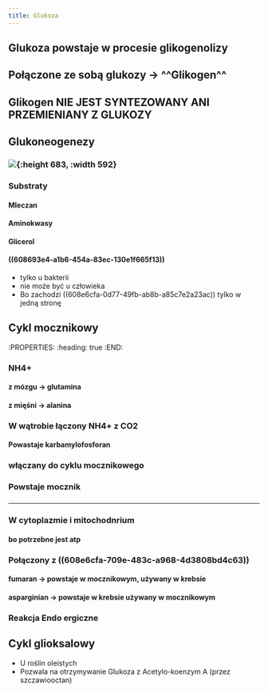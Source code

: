 ```yaml
---
title: Glukoza
---
```


## Glukoza powstaje w procesie glikogenolizy
## Połączone ze sobą glukozy → ^^Glikogen^^
## Glikogen **NIE JEST SYNTEZOWANY ANI PRZEMIENIANY Z GLUKOZY**
## Glukoneogenezy
### ![](https://media.discordapp.net/attachments/738092871021756817/841262273124368464/unknown.png?width=592&height=675){:height 683, :width 592}
### Substraty
#### Mleczan
#### Aminokwasy
#### Glicerol
#### ((608693e4-a1b6-454a-83ec-130e1f665f13)) 
* tylko u bakterii
* nie może być u człowieka
* Bo zachodzi ((608e6cfa-0d77-49fb-ab8b-a85c7e2a23ac)) tylko w jedną stronę
## Cykl mocznikowy
:PROPERTIES:
:heading: true
:END:
### NH4+
#### z mózgu → glutamina
#### z mięśni → alanina
### W wątrobie łączony **NH4+ z CO2**
#### Powastaje **karbamylofosforan**
### włączany do cyklu mocznikowego
### Powstaje **mocznik**
### 
---
### W cytoplazmie i mitochodnrium
#### bo potrzebne jest atp
### Połączony z ((608e6cfa-709e-483c-a968-4d3808bd4c63))
#### fumaran → powstaje w mocznikowym, używany w krebsie
#### asparginian → powstaje w krebsie używany w mocznikowym
### Reakcja Endo ergiczne
## Cykl glioksalowy
* U roślin oleistych
* Pozwala na otrzymywanie Glukoza z Acetylo-koenzym A (przez szczawiooctan)
